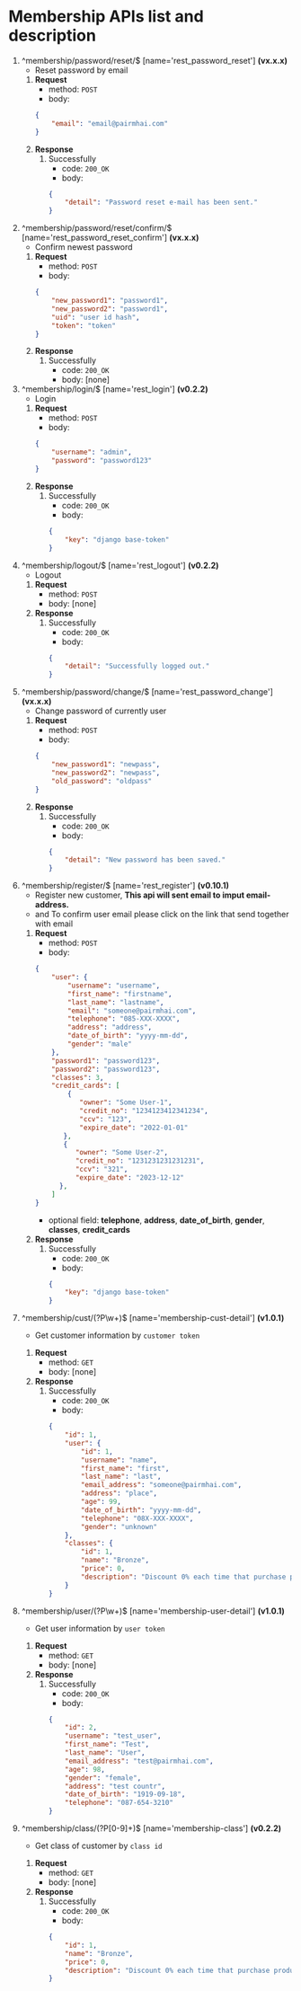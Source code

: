 # Membership APIs list and description

1. ^membership/password/reset/$ [name='rest_password_reset'] **(vx.x.x)**
    - Reset password by email
    1. **Request**
        - method: `POST`
        - body:
        ```json
        {
            "email": "email@pairmhai.com"
        }
        ```
    2. **Response**
        1. Successfully
            - code: `200_OK`
            - body:
            ```json
            {
                "detail": "Password reset e-mail has been sent."
            }
            ```
2. ^membership/password/reset/confirm/$ [name='rest_password_reset_confirm'] **(vx.x.x)**
    - Confirm newest password
    1. **Request**
        - method: `POST`
        - body:
        ```json
        {
            "new_password1": "password1",
            "new_password2": "password1",
            "uid": "user id hash",
            "token": "token"
        }
        ```
    2. **Response**
        1. Successfully
            - code: `200_OK`
            - body: [none]
3. ^membership/login/$ [name='rest_login'] **(v0.2.2)**
    - Login
    1. **Request**
        - method: `POST`
        - body:
        ```json
        {
        	"username": "admin",
            "password": "password123"
        }
        ```
    2. **Response**
        1. Successfully
            - code: `200_OK`
            - body:
            ```json
            {
                "key": "django base-token"
            }
            ```
4. ^membership/logout/$ [name='rest_logout'] **(v0.2.2)**
    - Logout
    1. **Request**
        - method: `POST`
        - body: [none]
    2. **Response**
        1. Successfully
            - code: `200_OK`
            - body:
            ```json
            {
                "detail": "Successfully logged out."
            }
            ```
5. ^membership/password/change/$ [name='rest_password_change'] **(vx.x.x)**
    - Change password of currently user
    1. **Request**
        - method: `POST`
        - body:
        ```json
        {
            "new_password1": "newpass",
            "new_password2": "newpass",
            "old_password": "oldpass"
        }
        ```
    2. **Response**
        1. Successfully
            - code: `200_OK`
            - body:
            ```json
            {
                "detail": "New password has been saved."
            }
            ```
6. ^membership/register/$ [name='rest_register'] **(v0.10.1)**
    - Register new customer, **This api will sent email to imput email-address.**
    - and To confirm user email please click on the link that send together with email
    1. **Request**
        - method: `POST`
        - body:
        ```json
        {
            "user": {
                "username": "username",
                "first_name": "firstname",
                "last_name": "lastname",
                "email": "someone@pairmhai.com",
                "telephone": "085-XXX-XXXX",
                "address": "address",
                "date_of_birth": "yyyy-mm-dd",
                "gender": "male"
            },
            "password1": "password123",
            "password2": "password123",
            "classes": 3,
            "credit_cards": [
                {
                   "owner": "Some User-1",
                   "credit_no": "1234123412341234",
                   "ccv": "123",
                   "expire_date": "2022-01-01"
               },
               {
                  "owner": "Some User-2",
                  "credit_no": "1231231231231231",
                  "ccv": "321",
                  "expire_date": "2023-12-12"
              },
            ]
        }
        ```
        - optional field: **telephone**, **address**, **date_of_birth**, **gender**, **classes**, **credit_cards**
    2. **Response**
        1. Successfully
            - code: `200_OK`
            - body:
            ```json
            {
                "key": "django base-token"
            }
            ```
7. ^membership/cust/(?P<token>\w+)$ [name='membership-cust-detail'] **(v1.0.1)**
    - Get customer information by `customer token`
    1. **Request**
        - method: `GET`
        - body: [none]
    2. **Response**
        1. Successfully
            - code: `200_OK`
            - body:
            ```json
            {
                "id": 1,
                "user": {
                    "id": 1,
                    "username": "name",
                    "first_name": "first",
                    "last_name": "last",
                    "email_address": "someone@pairmhai.com",
                    "address": "place",
                    "age": 99,
                    "date_of_birth": "yyyy-mm-dd",
                    "telephone": "08X-XXX-XXXX",
                    "gender": "unknown"
                },
                "classes": {
                    "id": 1,
                    "name": "Bronze",
                    "price": 0,
                    "description": "Discount 0% each time that purchase product."
                }
            }
            ```
8. ^membership/user/(?P<token>\w+)$ [name='membership-user-detail'] **(v1.0.1)**
    - Get user information by `user token`
    1. **Request**
        - method: `GET`
        - body: [none]
    2. **Response**
        1. Successfully
            - code: `200_OK`
            - body:
            ```json
            {
                "id": 2,
                "username": "test_user",
                "first_name": "Test",
                "last_name": "User",
                "email_address": "test@pairmhai.com",
                "age": 98,
                "gender": "female",
                "address": "test countr",
                "date_of_birth": "1919-09-18",
                "telephone": "087-654-3210"
            }
            ```
9. ^membership/class/(?P<pk>[0-9]+)$ [name='membership-class'] **(v0.2.2)**
    - Get class of customer by `class id`
    1. **Request**
        - method: `GET`
        - body: [none]
    2. **Response**
        1. Successfully
            - code: `200_OK`
            - body:
            ```json
            {
                "id": 1,
                "name": "Bronze",
                "price": 0,
                "description": "Discount 0% each time that purchase product."
            }
            ```
